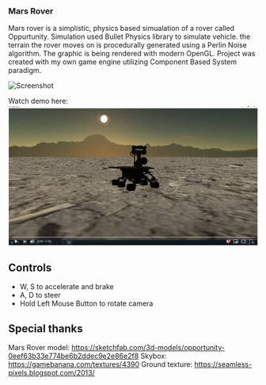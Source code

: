 ### Mars Rover
Mars rover is a simplistic, physics based simualation of a rover called Oppurtunity. Simulation used Bullet Physics library to simulate vehicle. the terrain the rover moves on is procedurally generated using a Perlin Noise algorithm. The graphic is being rendered with modern OpenGL. Project was created with my own game engine utilizing Component Based System paradigm.

![Screenshot](Photo1.png?raw=true "Mars Rover")

Watch demo here:
[![Wath demo](Thumbnail.png)](https://www.youtube.com/watch?v=j06aF7a2f5Y)

## Controls
* W, S to accelerate and brake
* A, D to steer
* Hold Left Mouse Button to rotate camera

## Special thanks
Mars Rover model: https://sketchfab.com/3d-models/opportunity-0eef63b33e774be6b2ddec9e2e86e2f8
Skybox: https://gamebanana.com/textures/4390
Ground texture: https://seamless-pixels.blogspot.com/2013/
